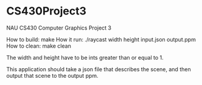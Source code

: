 # CS430Project3
NAU CS430 Computer Graphics Project 3

How to build: make How it run: ./raycast width height input.json output.ppm 
 How to clean: make clean

The width and height have to be ints greater than or equal to 1.

This application should take a json file that describes the scene, and then output that scene to the output ppm.
